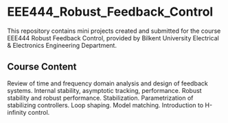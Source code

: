 # EEE444_Robust_Feedback_Control
This repository contains mini projects created and submitted for the course EEE444 Robust Feedback Control, provided by Bilkent University Electrical & Electronics Engineering Department. 

## Course Content
Review of time and frequency domain analysis and design of feedback systems. Internal stability, asymptotic tracking, performance. Robust stability and robust performance. Stabilization. Parametrization of stabilizing controllers. Loop shaping. Model matching. Introduction to H-infinity control. 
